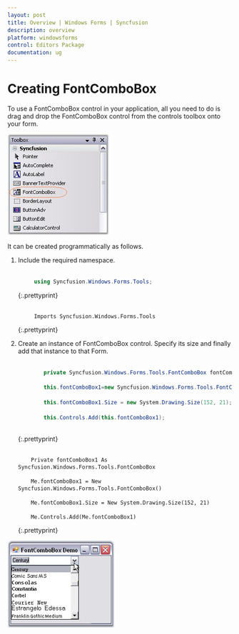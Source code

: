 ```yaml
---
layout: post
title: Overview | Windows Forms | Syncfusion
description: overview
platform: windowsforms
control: Editors Package
documentation: ug
---
```


# Creating FontComboBox

To use a FontComboBox control in your application, all you need to do is drag and drop the FontComboBox control from the controls toolbox onto your form. 

![](Overview_images/Overview_img583.jpeg)


It can be created programmatically as follows.

1. Include the required namespace. 
   
   ~~~ cs
   
		using Syncfusion.Windows.Forms.Tools;
   
   ~~~
   {:.prettyprint}
   
   ~~~vbnet
   
		Imports Syncfusion.Windows.Forms.Tools
   
   ~~~
   {:.prettyprint}



2. Create an instance of FontComboBox control. Specify its size and finally add that instance to that Form.
   
   ~~~ cs
   
		   private Syncfusion.Windows.Forms.Tools.FontComboBox fontComboBox1;
		   
		   this.fontComboBox1=new Syncfusion.Windows.Forms.Tools.FontComboBox();
		   
		   this.fontComboBox1.Size = new System.Drawing.Size(152, 21);
		   
		   this.Controls.Add(this.fontComboBox1);
		   
   ~~~
   {:.prettyprint}
   
   
   ~~~vbnet
   
	   Private fontComboBox1 As Syncfusion.Windows.Forms.Tools.FontComboBox
	   
	   Me.fontComboBox1 = New Syncfusion.Windows.Forms.Tools.FontComboBox()
	   
	   Me.fontComboBox1.Size = New System.Drawing.Size(152, 21)
	   
	   Me.Controls.Add(Me.fontComboBox1)
   
   ~~~
   {:.prettyprint}



![](Overview_images/Overview_img584.jpeg) 